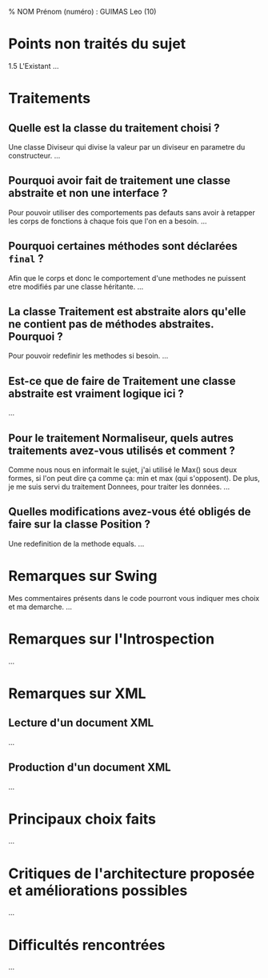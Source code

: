 % NOM Prénom (numéro) : GUIMAS Leo (10)


# Points non traités du sujet
1.5 L'Existant
...


# Traitements


## Quelle est la classe du traitement choisi ?
Une classe Diviseur qui divise la valeur par un diviseur en parametre du constructeur.
...


## Pourquoi avoir fait de traitement une classe abstraite et non une interface ?
Pour pouvoir utiliser des comportements pas defauts sans avoir à retapper les corps de fonctions à chaque fois que l'on en a besoin.
...


## Pourquoi certaines méthodes sont déclarées `final` ?
Afin que le corps et donc le comportement d'une methodes ne puissent etre modifiés par une classe héritante.
...


## La classe Traitement est abstraite alors qu'elle ne contient pas de méthodes abstraites. Pourquoi ?
Pour pouvoir redefinir les methodes si besoin.
...


## Est-ce que de faire de Traitement une classe abstraite est vraiment logique ici ?

...


## Pour le traitement Normaliseur, quels autres traitements avez-vous utilisés et comment ?
Comme nous nous en informait le sujet, j'ai utilisé le Max() sous deux formes, si l'on peut dire ça comme ça: min et max (qui s'opposent).
De plus, je me suis servi du traitement Donnees, pour traiter les données.
...


## Quelles modifications avez-vous été obligés de faire sur la classe Position ?
Une redefinition de la methode equals.
...



# Remarques sur Swing
Mes commentaires présents dans le code pourront vous indiquer mes choix et ma demarche.
...


# Remarques sur l'Introspection

...


# Remarques sur XML

## Lecture d'un document XML

...


## Production d'un document XML

...


# Principaux choix faits

...


# Critiques de l'architecture proposée et améliorations possibles

...


# Difficultés rencontrées

...

